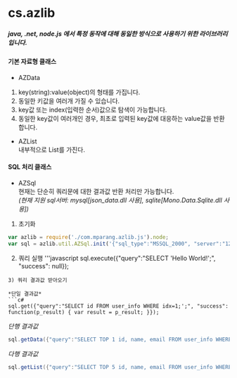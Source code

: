 # cs.azlib

##### *java, .net, node.js 에서 특정 동작에 대해 동일한 방식으로 사용하기 위한 라이브러리입니다.*

#### 기본 자료형 클래스

* AZData<br />
1) key(string):value(object)의 형태를 가집니다. <br />
2) 동일한 키값을 여러개 가질 수 있습니다.<br />
3) key값 또는 index(입력한 순서)값으로 탐색이 가능합니다.<br />
4) 동일한 key값이 여러개인 경우, 최초로 입력된 key값에 대응하는 value값을 반환합니다.

* AZList<br />
내부적으로 List<AZData>를 가진다.

#### SQL 처리 클래스

* AZSql<br />
현재는 단순히 쿼리문에 대한 결과값 반환 처리만 가능합니다.<br />
*(현재 지원 sql서버: mysql[json_data.dll 사용], sqlite[Mono.Data.Sqlite.dll 사용])*

1) 초기화
```javascript
var azlib = require('./com.mparang.azlib.js').node;
var sql = azlib.util.AZSql.init('{"sql_type":"MSSQL_2000", "server":"127.0.0.1", "port":"1443", "id":"user", "pw":"password", "catalog":"database"}');
```
2) 쿼리 실행
'''javascript
sql.execute({"query":"SELECT 'Hello World!';", "success": null});
```
3) 쿼리 결과값 받아오기

*단일 결과값*
```c#
sql.get({"query":"SELECT id FROM user_info WHERE idx=1;';", "success": function(p_result) { var result = p_result; }});
```
*단행 결과값*
```c#
sql.getData({"query":"SELECT TOP 1 id, name, email FROM user_info WHERE idx=1;';", "success": function(p_result) { var result = p_result; }});
```
*다행 결과값*
```c#
sql.getList({"query":"SELECT TOP 5 id, name, email FROM user_info WHERE idx>=1;';", "success": function(p_result) { var result = p_result; }});
```

